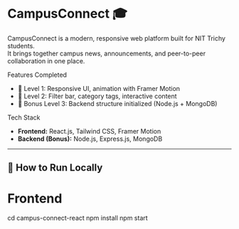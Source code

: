 # CampusConnect 🎓

CampusConnect is a modern, responsive web platform built for NIT Trichy students.  
It brings together campus news, announcements, and peer-to-peer collaboration in one place.



 Features Completed

- 🧩 Level 1: Responsive UI, animation with Framer Motion
- 🔎 Level 2: Filter bar, category tags, interactive content
- 🔐 Bonus Level 3: Backend structure initialized (Node.js + MongoDB)



 Tech Stack

- **Frontend:** React.js, Tailwind CSS, Framer Motion
- **Backend (Bonus):** Node.js, Express.js, MongoDB

---

## 🚀 How to Run Locally


# Frontend
cd campus-connect-react
npm install
npm start
